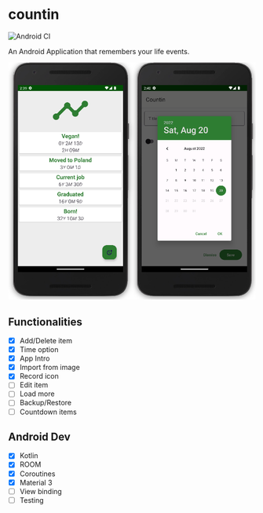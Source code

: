 # countin

![Android CI](https://github.com/Husseinfo/countin/actions/workflows/android.yml/badge.svg)

An Android Application that remembers your life events.

![alt Demo](demo.png)

## Functionalities

- [x] Add/Delete item
- [x] Time option
- [x] App Intro
- [x] Import from image
- [x] Record icon
- [ ] Edit item
- [ ] Load more
- [ ] Backup/Restore
- [ ] Countdown items

## Android Dev

- [x] Kotlin
- [x] ROOM
- [x] Coroutines
- [x] Material 3
- [ ] View binding
- [ ] Testing
